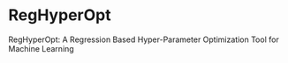 # RegHyperOpt
RegHyperOpt: A Regression Based Hyper-Parameter Optimization Tool for Machine Learning
